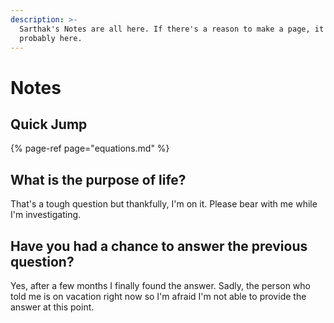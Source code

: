 ```yaml
---
description: >-
  Sarthak's Notes are all here. If there's a reason to make a page, it's
  probably here.
---
```


# Notes

## Quick Jump

{% page-ref page="equations.md" %}

## What is the purpose of life?

That's a tough question but thankfully, I'm on it. Please bear with me while I'm investigating.

## Have you had a chance to answer the previous question?

Yes, after a few months I finally found the answer. Sadly, the person who told me is on vacation right now so I'm afraid I'm not able to provide the answer at this point.



